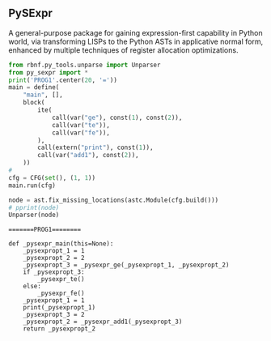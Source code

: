 ## PySExpr

A general-purpose package for gaining expression-first capability in Python
world, via transforming LISPs to the Python ASTs in applicative normal form,
enhanced by multiple techniques of register allocation optimizations.

```python
from rbnf.py_tools.unparse import Unparser
from py_sexpr import *
print('PROG1'.center(20, '='))
main = define(
    "main", [],
    block(
        ite(
            call(var("ge"), const(1), const(2)),
            call(var("te")),
            call(var("fe")),
        ),
        call(extern("print"), const(1)),
        call(var("add1"), const(2)),
    ))
#
cfg = CFG(set(), (1, 1))
main.run(cfg)

node = ast.fix_missing_locations(astc.Module(cfg.build()))
# pprint(node)
Unparser(node)
```

```
=======PROG1========

def _pysexpr_main(this=None):
    _pysexpropt_1 = 1
    _pysexpropt_2 = 2
    _pysexpropt_3 = _pysexpr_ge(_pysexpropt_1, _pysexpropt_2)
    if _pysexpropt_3:
        _pysexpr_te()
    else:
        _pysexpr_fe()
    _pysexpropt_1 = 1
    print(_pysexpropt_1)
    _pysexpropt_3 = 2
    _pysexpropt_2 = _pysexpr_add1(_pysexpropt_3)
    return _pysexpropt_2
```